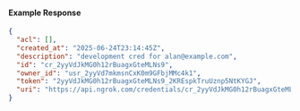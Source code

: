 <!-- Code generated for API Clients. DO NOT EDIT. -->

#### Example Response

```json
{
  "acl": [],
  "created_at": "2025-06-24T23:14:45Z",
  "description": "development cred for alan@example.com",
  "id": "cr_2yyVdJkMG0h12rBuagxGteMLNs9",
  "owner_id": "usr_2yyVd7mkmsnCxK0m9GFbjMMc4k1",
  "token": "2yyVdJkMG0h12rBuagxGteMLNs9_2KREspkTruUznp5NtKYGJ",
  "uri": "https://api.ngrok.com/credentials/cr_2yyVdJkMG0h12rBuagxGteMLNs9"
}
```
